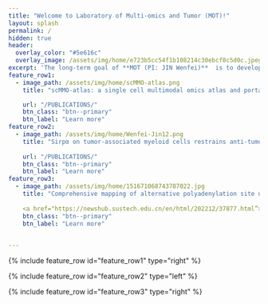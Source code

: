 ```yaml
---
title: "Welcome to Laboratory of Multi-omics and Tumor (MOT)!"
layout: splash
permalink: /
hidden: true
header:
  overlay_color: "#5e616c"
  overlay_image: /assets/img/home/e723b5cc54f1b108214c30ebcf8c5d0c.jpeg
excerpt: 'The long-term goal of **MOT (PI: JIN Wenfei)**  is to develop efficient personalized treatment for cancers based on patients’ genetic background. In the near future, the lab will focus on investigating genetic/epigenetic heterogeneity and micro-evolution of cancer cells using single cell sequencing related technologies.'
feature_row1:
  - image_path: /assets/img/home/scMMO-atlas.png
    title: "scMMO-atlas: a single cell multimodal omics atlas and portal for exploring fine cell heterogeneity and cell dynamics"

    url: "/PUBLICATIONS/"
    btn_class: "btn--primary"
    btn_label: "Learn more"
feature_row2:
  - image_path: /assets/img/home/Wenfei-Jin12.png
    title: "Sirpα on tumor-associated myeloid cells restrains anti-tumor immunity in colorectal cancer independent of its interaction with CD47"
    
    url: "/PUBLICATIONS/"
    btn_class: "btn--primary"
    btn_label: "Learn more"
feature_row3:
  - image_path: /assets/img/home/151671068743787022.jpg
    title: "Comprehensive mapping of alternative polyadenylation site usage and its dynamics at single-cell resolution"
   
    <a href="https://newshub.sustech.edu.cn/en/html/202212/37877.html”>
    btn_class: "btn--primary"
    btn_label: "Learn more"
    

---
```

{% include feature_row id="feature_row1" type="right" %}

{% include feature_row id="feature_row2" type="left" %}

{% include feature_row id="feature_row3" type="right" %}
